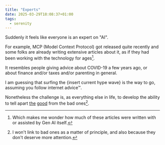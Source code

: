 ```yaml
---
title: "Experts"
date: 2025-03-29T18:08:37+01:00
tags:
  - serenity
---
```


Suddenly it feels like everyone is an expert on "AI".

For example, MCP (Model Context Protocol) got released quite recently and some
folks are already writing extensive articles about it, as if they had been
working with the technology for ages[^1].

It resembles people giving advice about COVID-19 a few years ago, or about
finance and/or taxes and/or parenting in general.

I am guessing that surfing the {insert current hype wave} is the way to go,
assuming you follow internet advice™.

Nonetheless the challenge is, as everything else in life, to develop the ability
to tell apart [the](https://simonwillison.net/)
[good](https://danielmiessler.com/) from the bad ones[^2].

[^1]: Which makes me wonder how much of these articles were written with or
    assisted by Gen AI itself.

[^2]: I won't link to bad ones as a matter of principle, and also because they
    don't deserve more attention.
